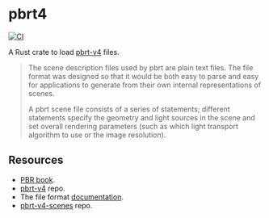 # pbrt4

[![CI](https://github.com/mxpv/pbrt4/actions/workflows/ci.yml/badge.svg)](https://github.com/mxpv/pbrt4/actions/workflows/ci.yml)

A Rust crate to load [pbrt-v4](https://pbrt.org/fileformat-v4) files.


> The scene description files used by pbrt are plain text files. The file format was designed so that it would be both easy to parse and easy for applications to generate from their own internal representations of scenes.
> 
> A pbrt scene file consists of a series of statements; different statements specify the geometry and light sources in the scene and set overall rendering parameters (such as which light transport algorithm to use or the image resolution).


## Resources
- [PBR book](https://pbr-book.org).
- [pbrt-v4](https://github.com/mmp/pbrt-v4) repo.
- The file format [documentation](https://pbrt.org/fileformat-v4).
- [pbrt-v4-scenes](https://github.com/mmp/pbrt-v4-scenes) repo.
